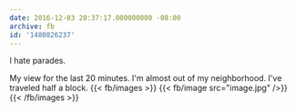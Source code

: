 ```yaml
---
date: 2016-12-03 20:37:17.000000000 -08:00
archive: fb
id: '1480826237'
---
```


I hate parades.

My view for the last 20 minutes. I'm almost out of my neighborhood. I've traveled half a block.
{{< fb/images >}}
{{< fb/image src="image.jpg" />}}
{{< /fb/images >}}
